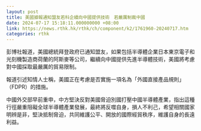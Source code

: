 ```yaml
---
layout: post
title: 美國據報通知盟友若科企續向中國提供技術　若嚴厲制裁中國
date: 2024-07-17 15:18:11.000000000 +08:00
link: https://news.rthk.hk/rthk/ch/component/k2/1761960-20240717.htm
categories: rthk
---
```


彭博社報道，美國總統拜登政府已通知盟友，如果包括半導體企業日本東京電子和光刻機製造商荷蘭的阿斯麥等公司，繼續向中國提供先進半導體技術，美國將考慮對中國採取最嚴厲的貿易限制。

報道引述知情人士稱，美國正在考慮是否實施一項名為「外國直接產品規則」（FDPR）的措施。

中國外交部早前重申，中方堅決反對美國脅迫別國打壓中國半導體產業，指出這種行徑嚴重阻礙全球半導體產業發展，最終將反噬自身，損人不利己，希望相關國家明辨是非，堅決抵制脅迫，共同維護公平、開放的國際經貿秩序，維護自身的長遠利益。

